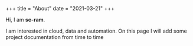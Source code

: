 +++
title = "About"
date = "2021-03-21"
+++

Hi, I am **sc-ram**. 

I am interested in cloud, data and automation.
On this page I will add some project documentation from time to time